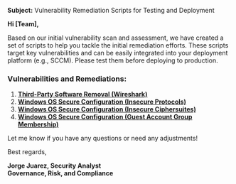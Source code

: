 **Subject:** Vulnerability Remediation Scripts for Testing and Deployment

**Hi [Team],**

Based on our initial vulnerability scan and assessment, we have created a set of scripts to help you tackle the initial remediation efforts. These scripts target key vulnerabilities and can be easily integrated into your deployment platform (e.g., SCCM). Please test them before deploying to production.

### Vulnerabilities and Remediations:
1. [**Third-Party Software Removal (Wireshark)**](https://github.com/jorjuarez/Cybersecurity-Portfolio-Public/blob/main/automation/remediation-wireshark-uninstall.ps1)
2. [**Windows OS Secure Configuration (Insecure Protocols)**](https://github.com/jorjuarez/Cybersecurity-Portfolio-Public/blob/main/automation/toggle-protocols.ps1)
3. [**Windows OS Secure Configuration (Insecure Ciphersuites)**](https://github.com/jorjuarez/Cybersecurity-Portfolio-Public/blob/main/automation/toggle-cipher-suites.ps1)
4. [**Windows OS Secure Configuration (Guest Account Group Membership)**](https://github.com/jorjuarez/Cybersecurity-Portfolio-Public/blob/main/automation/toggle-guest-local-administrators.ps1)

Let me know if you have any questions or need any adjustments!

Best regards,

**Jorge Juarez, Security Analyst**<br/>
**Governance, Risk, and Compliance**
